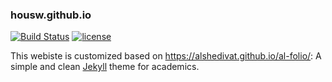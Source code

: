 ### housw.github.io

[![Build Status](https://travis-ci.org/housw/housw.github.io.svg?branch=source)](https://travis-ci.org/housw/housw.github.io)
[![license](https://img.shields.io/github/license/mashape/apistatus.svg?maxAge=2592000)](https://github.com/housw/housw.github.io/blob/source/LICENSE)

This webiste is customized based on https://alshedivat.github.io/al-folio/: 
A simple and clean [Jekyll](https://jekyllrb.com/) theme for academics.

